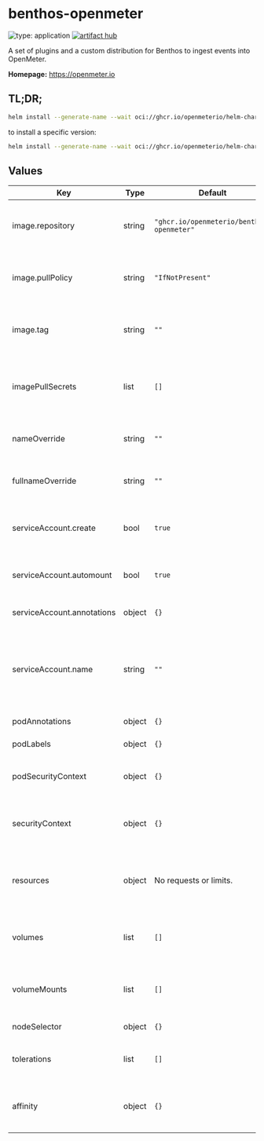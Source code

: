 # benthos-openmeter

![type: application](https://img.shields.io/badge/type-application-informational?style=flat-square)  [![artifact hub](https://img.shields.io/badge/artifact%20hub-benthos--openmeter-informational?style=flat-square)](https://artifacthub.io/packages/helm/openmeter/benthos-openmeter)

A set of plugins and a custom distribution for Benthos to ingest events into OpenMeter.

**Homepage:** <https://openmeter.io>

## TL;DR;

```bash
helm install --generate-name --wait oci://ghcr.io/openmeterio/helm-charts/benthos-openmeter
```

to install a specific version:

```bash
helm install --generate-name --wait oci://ghcr.io/openmeterio/helm-charts/benthos-openmeter --version $VERSION
```

## Values

| Key | Type | Default | Description |
|-----|------|---------|-------------|
| image.repository | string | `"ghcr.io/openmeterio/benthos-openmeter"` | Name of the image repository to pull the container image from. |
| image.pullPolicy | string | `"IfNotPresent"` | [Image pull policy](https://kubernetes.io/docs/concepts/containers/images/#updating-images) for updating already existing images on a node. |
| image.tag | string | `""` | Image tag override for the default value (chart appVersion). |
| imagePullSecrets | list | `[]` | Reference to one or more secrets to be used when [pulling images](https://kubernetes.io/docs/tasks/configure-pod-container/pull-image-private-registry/#create-a-pod-that-uses-your-secret) (from private registries). |
| nameOverride | string | `""` | A name in place of the chart name for `app:` labels. |
| fullnameOverride | string | `""` | A name to substitute for the full names of resources. |
| serviceAccount.create | bool | `true` | Specifies whether a service account should be created. |
| serviceAccount.automount | bool | `true` | Automatically mount a ServiceAccount's API credentials? |
| serviceAccount.annotations | object | `{}` | Annotations to add to the service account. |
| serviceAccount.name | string | `""` | The name of the service account to use. If not set and create is true, a name is generated using the fullname template |
| podAnnotations | object | `{}` | Annotations to be added to pods. |
| podLabels | object | `{}` | Labels to be added to pods. |
| podSecurityContext | object | `{}` | Pod [security context](https://kubernetes.io/docs/tasks/configure-pod-container/security-context/#set-the-security-context-for-a-pod). See the [API reference](https://kubernetes.io/docs/reference/kubernetes-api/workload-resources/pod-v1/#security-context) for details. |
| securityContext | object | `{}` | Container [security context](https://kubernetes.io/docs/tasks/configure-pod-container/security-context/#set-the-security-context-for-a-container). See the [API reference](https://kubernetes.io/docs/reference/kubernetes-api/workload-resources/pod-v1/#security-context-1) for details. |
| resources | object | No requests or limits. | Container resource [requests and limits](https://kubernetes.io/docs/concepts/configuration/manage-resources-containers/). See the [API reference](https://kubernetes.io/docs/reference/kubernetes-api/workload-resources/pod-v1/#resources) for details. |
| volumes | list | `[]` | Additional volumes on the output Deployment definition. |
| volumeMounts | list | `[]` | Additional volumeMounts on the output Deployment definition. |
| nodeSelector | object | `{}` | [Node selector](https://kubernetes.io/docs/concepts/scheduling-eviction/assign-pod-node/#nodeselector) configuration. |
| tolerations | list | `[]` | [Tolerations](https://kubernetes.io/docs/concepts/scheduling-eviction/taint-and-toleration/) for node taints. See the [API reference](https://kubernetes.io/docs/reference/kubernetes-api/workload-resources/pod-v1/#scheduling) for details. |
| affinity | object | `{}` | [Affinity](https://kubernetes.io/docs/concepts/scheduling-eviction/assign-pod-node/#affinity-and-anti-affinity) configuration. See the [API reference](https://kubernetes.io/docs/reference/kubernetes-api/workload-resources/pod-v1/#scheduling) for details. |
